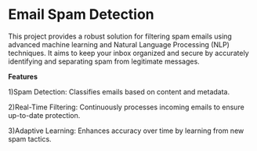  # Email Spam Detection
 
This project provides a robust solution for filtering spam emails using advanced machine learning and Natural Language Processing (NLP) techniques. It aims to keep your inbox organized and secure by accurately identifying and separating spam from legitimate messages.

**Features**

1)Spam Detection: Classifies emails based on content and metadata.

2)Real-Time Filtering: Continuously processes incoming emails to ensure up-to-date protection.

3)Adaptive Learning: Enhances accuracy over time by learning from new spam tactics.
